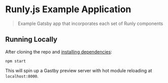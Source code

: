 # Runly.js Example Application

> Example Gatsby app that incorporates each set of Runly components

## Running Locally

After cloning the repo and [installing dependencies](../README.md#running-locally):

```
npm start
```

This will spin up a Gastby preview server with hot module reloading at `localhost:8000`.
